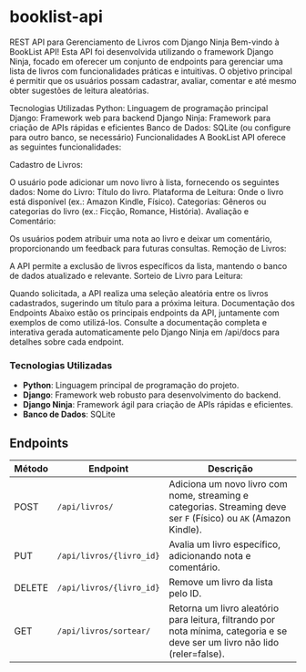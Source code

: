 # booklist-api

REST API para Gerenciamento de Livros com Django Ninja
Bem-vindo à BookList API! Esta API foi desenvolvida utilizando o framework Django Ninja, focado em oferecer um conjunto de endpoints para gerenciar uma lista de livros com funcionalidades práticas e intuitivas. O objetivo principal é permitir que os usuários possam cadastrar, avaliar, comentar e até mesmo obter sugestões de leitura aleatórias.

Tecnologias Utilizadas
Python: Linguagem de programação principal
Django: Framework web para backend
Django Ninja: Framework para criação de APIs rápidas e eficientes
Banco de Dados: SQLite (ou configure para outro banco, se necessário)
Funcionalidades
A BookList API oferece as seguintes funcionalidades:

Cadastro de Livros:

O usuário pode adicionar um novo livro à lista, fornecendo os seguintes dados:
Nome do Livro: Título do livro.
Plataforma de Leitura: Onde o livro está disponível (ex.: Amazon Kindle, Físico).
Categorias: Gêneros ou categorias do livro (ex.: Ficção, Romance, História).
Avaliação e Comentário:

Os usuários podem atribuir uma nota ao livro e deixar um comentário, proporcionando um feedback para futuras consultas.
Remoção de Livros:

A API permite a exclusão de livros específicos da lista, mantendo o banco de dados atualizado e relevante.
Sorteio de Livro para Leitura:

Quando solicitada, a API realiza uma seleção aleatória entre os livros cadastrados, sugerindo um título para a próxima leitura.
Documentação dos Endpoints
Abaixo estão os principais endpoints da API, juntamente com exemplos de como utilizá-los. Consulte a documentação completa e interativa gerada automaticamente pelo Django Ninja em /api/docs para detalhes sobre cada endpoint.

### Tecnologias Utilizadas

- **Python**: Linguagem principal de programação do projeto.
- **Django**: Framework web robusto para desenvolvimento do backend.
- **Django Ninja**: Framework ágil para criação de APIs rápidas e eficientes.
- **Banco de Dados**: SQLite


## Endpoints

| Método | Endpoint               | Descrição                                                                                                  |
|--------|-------------------------|------------------------------------------------------------------------------------------------------------|
| POST   | `/api/livros/`          | Adiciona um novo livro com nome, streaming e categorias. Streaming deve ser `F` (Físico) ou `AK` (Amazon Kindle). |
| PUT    | `/api/livros/{livro_id}` | Avalia um livro específico, adicionando nota e comentário.                                                |
| DELETE | `/api/livros/{livro_id}` | Remove um livro da lista pelo ID.                                                                         |
| GET    | `/api/livros/sortear/`   | Retorna um livro aleatório para leitura, filtrando por nota mínima, categoria e se deve ser um livro não lido (reler=false). |

